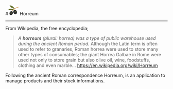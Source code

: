 #![Logo](logo.png) Horreum

----

From Wikipedia, the free encyclopedia;

> *A **horreum** (plural: horrea) was a type of public warehouse used during the ancient Roman period.*
> Although the Latin term is often used to refer to granaries, Roman horrea were used to store many other types of consumables; the giant Horrea Galbae in Rome were used not only to store grain but also olive oil, wine, foodstuffs, clothing and even marble...
> https://en.wikipedia.org/wiki/Horreum

Following the ancient Roman correspondence Horreum, is an application to manage products and their stock informations.






